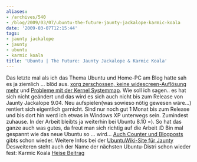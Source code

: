 ```yaml
---
aliases:
- /archives/540
- /blog/2009/03/07/ubuntu-the-future-jaunty-jackalope-karmic-koala
date: '2009-03-07T12:15:44'
tags:
- jaunty jackalope
- jaunty
- ubuntu
- karmic koala
title: 'Ubuntu | The Future: Jaunty Jackalope & Karmic Koala'
---
```


Das letzte mal als ich das Thema Ubuntu und Home-PC am Blog hatte sah es ja
ziemlich ... blöd aus. [xorg zerschossen, keine widescreen-Auflösung
mehr](/?p=484) und [Probleme mit der Kernel Systemmap](/?p=481). Wie soll
ich sagen.. es hat sich nicht geändert und das wird es sich auch nicht bis
zum Release von Jaunty Jackalope 9.04. Neu aufspielen(was sowieso nötig
gewesen wäre...) rentiert sich eigentlich garnicht. Sind nur noch gut 1
Monat bis zum Release und bis dort hin werd ich etwas in Windows XP
unterwegs sein. Zumindest zuhause. In der Arbeit bleibts ja weiterhin bei
Ubuntu 8.10 =). So hat das ganze auch was gutes, da freut man sich richtig
auf die Arbeit :D Bin mal gespannt wie das neue Ubuntu so ... wird... [Auch
Counter und Blogposts](http://vogti.wordpress.com/2009/02/17/ubuntu-904-jaunty-jackalope-es-kommt/)
gibts schon wieder.
Weitere Infos bei der [UbuntuWiki-Site für Jaunty](https://wiki.ubuntu.com/JauntyJackalope/TechnicalOverview)
Desweiteren steht auch der Name der nächsten Ubuntu-Distri schon wieder
fest: Karmic Koala
[Heise Beitrag](http://www.heise.de/newsticker/Ausblick-auf-Ubuntu-9-10-Koala-mit-Karma--/meldung/133307)
